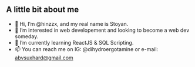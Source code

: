 ## A little bit about me

- 👋 Hi, I’m @hinzzx, and my real name is Stoyan.
- 👀 I’m interested in web developement and looking to become a web dev someday.
- 🌱 I’m currently learning ReactJS & SQL Scripting.
- 📫 You can reach me on IG: @dihydroergotamine or e-mail: abvsuxhard@gmail.com

